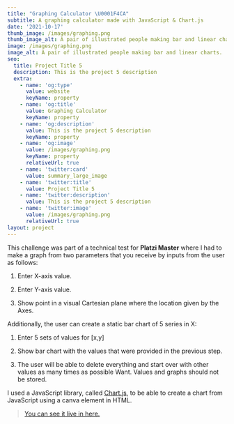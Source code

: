 ```yaml
---
title: "Graphing Calculator \U0001F4CA"
subtitle: A graphing calculator made with JavaScript & Chart.js
date: '2021-10-17'
thumb_image: /images/graphing.png
thumb_image_alt: A pair of illustrated people making bar and linear charts.
image: /images/graphing.png
image_alt: A pair of illustrated people making bar and linear charts.
seo:
  title: Project Title 5
  description: This is the project 5 description
  extra:
    - name: 'og:type'
      value: website
      keyName: property
    - name: 'og:title'
      value: Graphing Calculator
      keyName: property
    - name: 'og:description'
      value: This is the project 5 description
      keyName: property
    - name: 'og:image'
      value: /images/graphing.png
      keyName: property
      relativeUrl: true
    - name: 'twitter:card'
      value: summary_large_image
    - name: 'twitter:title'
      value: Project Title 5
    - name: 'twitter:description'
      value: This is the project 5 description
    - name: 'twitter:image'
      value: /images/graphing.png
      relativeUrl: true
layout: project
---
```

This challenge was part of a technical test for **Platzi Master** where I had to make a graph from two parameters that you receive by inputs from the user as follows: 

1.  Enter X-axis value.

2.  Enter Y-axis value.

3.  Show point in a visual Cartesian plane where the location given by the Axes. 

Additionally, the user can create a static bar chart of 5 series in X: 

1.  Enter 5 sets of values for \[x,y] 

2.  Show bar chart with the values that were provided in the previous step. 

3.  The user will be able to delete everything and start over with other values as many times as possible Want. Values and graphs should not be stored.

I used a JavaScript library, called [Chart.js](https://www.chartjs.org/), to be able to create a chart from JavaScript using a canva element in HTML.

> [You can see it live in here.](https://emlez.github.io/Graphing-in-JS/)
